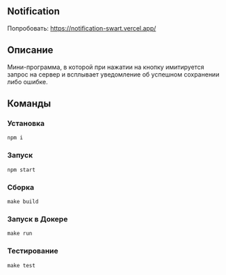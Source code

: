## Notification

Попробовать: https://notification-swart.vercel.app/

<h2>Описание</h2>
Мини-программа, в которой при нажатии на кнопку имитируется запрос на сервер и всплывает уведомление об успешном сохранении либо ошибке.


<h2>Команды</h2>

<h3>Установка</h3>

```
npm i
```

<h3>Запуск</h3>

```
npm start
```

<h3>Сборка</h3>

```
make build
```

<h3>Запуск в Докере</h3>

```
make run
```

<h3>Тестирование</h3>

```
make test
```
